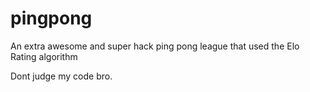 # pingpong
An extra awesome and super hack ping pong league that used the Elo Rating algorithm

Dont judge my code bro.
